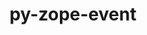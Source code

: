 ---
title: "py-zope-event"
layout: cache
categories: [package, develop-2024-02-04]
meta: {"versions": ["4.6"], "compilers": ["gcc@=11.1.0", "gcc@=11.4.0", "gcc@=9.4.0", "oneapi@=2024.0.0"], "oss": ["ubuntu20.04", "ubuntu22.04"], "platforms": ["linux"], "targets": ["neoverse_v1", "neoverse_v2", "ppc64le", "x86_64_v3"], "stacks": ["data-vis-sdk", "e4s", "e4s-neoverse-v2", "e4s-neoverse_v1", "e4s-oneapi", "e4s-power", "root"], "num_specs": 18, "num_specs_by_stack": {"root": 18, "e4s-neoverse_v1": 3, "e4s-power": 3, "data-vis-sdk": 2, "e4s-neoverse-v2": 3, "e4s": 4, "e4s-oneapi": 3}}
spec_details: [{"hash": "xzmna25p3cvkyu5prmnhwazhet2fouqw", "compiler": "gcc@=11.4.0", "versions": ["4.6"], "os": "ubuntu20.04", "platform": "linux", "target": "neoverse_v1", "variants": ["build_system=python_pip"], "stacks": ["root", "e4s-neoverse_v1"], "size": "-", "tarball": "https://binaries.spack.io/releases/develop-2024-02-04/build_cache/linux-ubuntu20.04-neoverse_v1/gcc-11.4.0/py-zope-event-4.6/linux-ubuntu20.04-neoverse_v1-gcc-11.4.0-py-zope-event-4.6-xzmna25p3cvkyu5prmnhwazhet2fouqw.spack"}, {"hash": "ths2zwjks3oog2mlh5qwsirgfnm77jwj", "compiler": "gcc@=11.4.0", "versions": ["4.6"], "os": "ubuntu20.04", "platform": "linux", "target": "neoverse_v1", "variants": ["build_system=python_pip"], "stacks": ["root", "e4s-neoverse_v1"], "size": "-", "tarball": "https://binaries.spack.io/releases/develop-2024-02-04/build_cache/linux-ubuntu20.04-neoverse_v1/gcc-11.4.0/py-zope-event-4.6/linux-ubuntu20.04-neoverse_v1-gcc-11.4.0-py-zope-event-4.6-ths2zwjks3oog2mlh5qwsirgfnm77jwj.spack"}, {"hash": "lurl4fpb5juk4swn7nhrih7j5k6qcpwe", "compiler": "gcc@=11.4.0", "versions": ["4.6"], "os": "ubuntu20.04", "platform": "linux", "target": "neoverse_v1", "variants": ["build_system=python_pip"], "stacks": ["root", "e4s-neoverse_v1"], "size": "-", "tarball": "https://binaries.spack.io/releases/develop-2024-02-04/build_cache/linux-ubuntu20.04-neoverse_v1/gcc-11.4.0/py-zope-event-4.6/linux-ubuntu20.04-neoverse_v1-gcc-11.4.0-py-zope-event-4.6-lurl4fpb5juk4swn7nhrih7j5k6qcpwe.spack"}, {"hash": "4yln7pmremrabbleemfqmrmqae4gyhjo", "compiler": "gcc@=9.4.0", "versions": ["4.6"], "os": "ubuntu20.04", "platform": "linux", "target": "ppc64le", "variants": ["build_system=python_pip"], "stacks": ["root", "e4s-power"], "size": "-", "tarball": "https://binaries.spack.io/releases/develop-2024-02-04/build_cache/linux-ubuntu20.04-ppc64le/gcc-9.4.0/py-zope-event-4.6/linux-ubuntu20.04-ppc64le-gcc-9.4.0-py-zope-event-4.6-4yln7pmremrabbleemfqmrmqae4gyhjo.spack"}, {"hash": "xsu7judujs5b24mxf5l37yy5bx4xkxjg", "compiler": "gcc@=9.4.0", "versions": ["4.6"], "os": "ubuntu20.04", "platform": "linux", "target": "ppc64le", "variants": ["build_system=python_pip"], "stacks": ["root", "e4s-power"], "size": "-", "tarball": "https://binaries.spack.io/releases/develop-2024-02-04/build_cache/linux-ubuntu20.04-ppc64le/gcc-9.4.0/py-zope-event-4.6/linux-ubuntu20.04-ppc64le-gcc-9.4.0-py-zope-event-4.6-xsu7judujs5b24mxf5l37yy5bx4xkxjg.spack"}, {"hash": "vsmkowegtkkjc4fwcrw45qnab5wmzrp3", "compiler": "gcc@=9.4.0", "versions": ["4.6"], "os": "ubuntu20.04", "platform": "linux", "target": "ppc64le", "variants": ["build_system=python_pip"], "stacks": ["root", "e4s-power"], "size": "-", "tarball": "https://binaries.spack.io/releases/develop-2024-02-04/build_cache/linux-ubuntu20.04-ppc64le/gcc-9.4.0/py-zope-event-4.6/linux-ubuntu20.04-ppc64le-gcc-9.4.0-py-zope-event-4.6-vsmkowegtkkjc4fwcrw45qnab5wmzrp3.spack"}, {"hash": "ldsetq24upf2kikl4febfnrhamuealhq", "compiler": "gcc@=11.1.0", "versions": ["4.6"], "os": "ubuntu20.04", "platform": "linux", "target": "x86_64_v3", "variants": ["build_system=python_pip"], "stacks": ["data-vis-sdk", "root"], "size": "-", "tarball": "https://binaries.spack.io/releases/develop-2024-02-04/build_cache/linux-ubuntu20.04-x86_64_v3/gcc-11.1.0/py-zope-event-4.6/linux-ubuntu20.04-x86_64_v3-gcc-11.1.0-py-zope-event-4.6-ldsetq24upf2kikl4febfnrhamuealhq.spack"}, {"hash": "2pzv6wl4qliwnakr5hzo4q47nmifqki5", "compiler": "gcc@=11.1.0", "versions": ["4.6"], "os": "ubuntu20.04", "platform": "linux", "target": "x86_64_v3", "variants": ["build_system=python_pip"], "stacks": ["data-vis-sdk", "root"], "size": "-", "tarball": "https://binaries.spack.io/releases/develop-2024-02-04/build_cache/linux-ubuntu20.04-x86_64_v3/gcc-11.1.0/py-zope-event-4.6/linux-ubuntu20.04-x86_64_v3-gcc-11.1.0-py-zope-event-4.6-2pzv6wl4qliwnakr5hzo4q47nmifqki5.spack"}, {"hash": "v3dawsl3cfx6kb4huqefjwaf44vbmvkt", "compiler": "gcc@=11.4.0", "versions": ["4.6"], "os": "ubuntu22.04", "platform": "linux", "target": "neoverse_v2", "variants": ["build_system=python_pip"], "stacks": ["e4s-neoverse-v2", "root"], "size": "-", "tarball": "https://binaries.spack.io/releases/develop-2024-02-04/build_cache/linux-ubuntu22.04-neoverse_v2/gcc-11.4.0/py-zope-event-4.6/linux-ubuntu22.04-neoverse_v2-gcc-11.4.0-py-zope-event-4.6-v3dawsl3cfx6kb4huqefjwaf44vbmvkt.spack"}, {"hash": "ux7sntifcc3ylnlsebvn7sypcmsw6cgp", "compiler": "gcc@=11.4.0", "versions": ["4.6"], "os": "ubuntu20.04", "platform": "linux", "target": "x86_64_v3", "variants": ["build_system=python_pip"], "stacks": ["e4s", "root"], "size": "-", "tarball": "https://binaries.spack.io/releases/develop-2024-02-04/build_cache/linux-ubuntu20.04-x86_64_v3/gcc-11.4.0/py-zope-event-4.6/linux-ubuntu20.04-x86_64_v3-gcc-11.4.0-py-zope-event-4.6-ux7sntifcc3ylnlsebvn7sypcmsw6cgp.spack"}, {"hash": "agv4dq4q2cbni3hdgqbv2iuxa7mo6sez", "compiler": "gcc@=11.4.0", "versions": ["4.6"], "os": "ubuntu20.04", "platform": "linux", "target": "x86_64_v3", "variants": ["build_system=python_pip"], "stacks": ["e4s", "root"], "size": "-", "tarball": "https://binaries.spack.io/releases/develop-2024-02-04/build_cache/linux-ubuntu20.04-x86_64_v3/gcc-11.4.0/py-zope-event-4.6/linux-ubuntu20.04-x86_64_v3-gcc-11.4.0-py-zope-event-4.6-agv4dq4q2cbni3hdgqbv2iuxa7mo6sez.spack"}, {"hash": "6qrbcptoyftcizjqtq2peqtwwhfxdokj", "compiler": "gcc@=11.4.0", "versions": ["4.6"], "os": "ubuntu20.04", "platform": "linux", "target": "x86_64_v3", "variants": ["build_system=python_pip"], "stacks": ["e4s", "root"], "size": "-", "tarball": "https://binaries.spack.io/releases/develop-2024-02-04/build_cache/linux-ubuntu20.04-x86_64_v3/gcc-11.4.0/py-zope-event-4.6/linux-ubuntu20.04-x86_64_v3-gcc-11.4.0-py-zope-event-4.6-6qrbcptoyftcizjqtq2peqtwwhfxdokj.spack"}, {"hash": "v46xdt54ml6sqrgm4hghce56qeseccrb", "compiler": "gcc@=11.4.0", "versions": ["4.6"], "os": "ubuntu20.04", "platform": "linux", "target": "x86_64_v3", "variants": ["build_system=python_pip"], "stacks": ["e4s", "root"], "size": "-", "tarball": "https://binaries.spack.io/releases/develop-2024-02-04/build_cache/linux-ubuntu20.04-x86_64_v3/gcc-11.4.0/py-zope-event-4.6/linux-ubuntu20.04-x86_64_v3-gcc-11.4.0-py-zope-event-4.6-v46xdt54ml6sqrgm4hghce56qeseccrb.spack"}, {"hash": "5bbkru4k5cmv2ddajldrhtneg3gs3iwj", "compiler": "gcc@=11.4.0", "versions": ["4.6"], "os": "ubuntu22.04", "platform": "linux", "target": "neoverse_v2", "variants": ["build_system=python_pip"], "stacks": ["e4s-neoverse-v2", "root"], "size": "-", "tarball": "https://binaries.spack.io/releases/develop-2024-02-04/build_cache/linux-ubuntu22.04-neoverse_v2/gcc-11.4.0/py-zope-event-4.6/linux-ubuntu22.04-neoverse_v2-gcc-11.4.0-py-zope-event-4.6-5bbkru4k5cmv2ddajldrhtneg3gs3iwj.spack"}, {"hash": "wci44ktk3pmom4xjxnhi23cfzrvecqyi", "compiler": "gcc@=11.4.0", "versions": ["4.6"], "os": "ubuntu22.04", "platform": "linux", "target": "neoverse_v2", "variants": ["build_system=python_pip"], "stacks": ["e4s-neoverse-v2", "root"], "size": "-", "tarball": "https://binaries.spack.io/releases/develop-2024-02-04/build_cache/linux-ubuntu22.04-neoverse_v2/gcc-11.4.0/py-zope-event-4.6/linux-ubuntu22.04-neoverse_v2-gcc-11.4.0-py-zope-event-4.6-wci44ktk3pmom4xjxnhi23cfzrvecqyi.spack"}, {"hash": "bnhefb565ublgz4gwcla7c2rhkb3euyv", "compiler": "oneapi@=2024.0.0", "versions": ["4.6"], "os": "ubuntu22.04", "platform": "linux", "target": "x86_64_v3", "variants": ["build_system=python_pip"], "stacks": ["e4s-oneapi", "root"], "size": "-", "tarball": "https://binaries.spack.io/releases/develop-2024-02-04/build_cache/linux-ubuntu22.04-x86_64_v3/oneapi-2024.0.0/py-zope-event-4.6/linux-ubuntu22.04-x86_64_v3-oneapi-2024.0.0-py-zope-event-4.6-bnhefb565ublgz4gwcla7c2rhkb3euyv.spack"}, {"hash": "4jusm6yilvauwiyddoepccspf3t6swdp", "compiler": "oneapi@=2024.0.0", "versions": ["4.6"], "os": "ubuntu22.04", "platform": "linux", "target": "x86_64_v3", "variants": ["build_system=python_pip"], "stacks": ["e4s-oneapi", "root"], "size": "-", "tarball": "https://binaries.spack.io/releases/develop-2024-02-04/build_cache/linux-ubuntu22.04-x86_64_v3/oneapi-2024.0.0/py-zope-event-4.6/linux-ubuntu22.04-x86_64_v3-oneapi-2024.0.0-py-zope-event-4.6-4jusm6yilvauwiyddoepccspf3t6swdp.spack"}, {"hash": "wympix3ixfikrrcxf5aasdexpykmcoun", "compiler": "oneapi@=2024.0.0", "versions": ["4.6"], "os": "ubuntu22.04", "platform": "linux", "target": "x86_64_v3", "variants": ["build_system=python_pip"], "stacks": ["e4s-oneapi", "root"], "size": "-", "tarball": "https://binaries.spack.io/releases/develop-2024-02-04/build_cache/linux-ubuntu22.04-x86_64_v3/oneapi-2024.0.0/py-zope-event-4.6/linux-ubuntu22.04-x86_64_v3-oneapi-2024.0.0-py-zope-event-4.6-wympix3ixfikrrcxf5aasdexpykmcoun.spack"}]
---